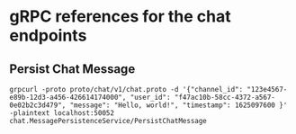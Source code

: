 # gRPC references for the chat endpoints

## Persist Chat Message

```
grpcurl -proto proto/chat/v1/chat.proto -d '{"channel_id": "123e4567-e89b-12d3-a456-426614174000", "user_id": "f47ac10b-58cc-4372-a567-0e02b2c3d479", "message": "Hello, world!", "timestamp": 1625097600 }' -plaintext localhost:50052 chat.MessagePersistenceService/PersistChatMessage
```
